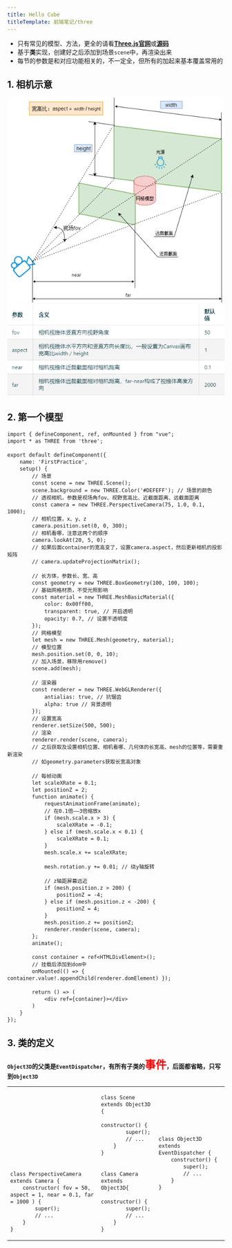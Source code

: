 ```yaml
---
title: Hello Cube
titleTemplate: 前端笔记/three
---
```



- 只有常见的模型、方法，更全的请看<a href="https://threejs.org/" target="_blank"><b>Three.js官网</b></a>或<a href="https://github.com/mrdoob/three.js/tree/master" target="_blank"><b>源码</b></a>
- 基于**类**实现，创建好之后添加到场景`scene`中，再渲染出来
- 每节的参数是和对应功能相关的，不一定全，但所有的加起来基本覆盖常用的

## 1. 相机示意
![alt text](image.png)
![alt text](image-1.png)

## 2.  第一个模型
```tsx
import { defineComponent, ref, onMounted } from "vue";
import * as THREE from 'three';

export default defineComponent({
    name: 'FirstPractice',
    setup() {
        // 场景
        const scene = new THREE.Scene();
        scene.background = new THREE.Color('#DEFEFF'); // 场景的颜色
        // 透视相机，参数是视场角fov、视野宽高比、近截面距离、远截面距离
        const camera = new THREE.PerspectiveCamera(75, 1.0, 0.1, 1000);
        // 相机位置，x、y、z
        camera.position.set(0, 0, 300);
        // 相机看哪，注意这两个的顺序
        camera.lookAt(20, 5, 0);
        // 如果后面container的宽高变了，设置camera.aspect，然后更新相机的投影矩阵
        // camera.updateProjectionMatrix();

        // 长方体，参数长、宽、高
        const geometry = new THREE.BoxGeometry(100, 100, 100);
        // 基础网格材质，不受光照影响
        const material = new THREE.MeshBasicMaterial({
            color: 0x00ff00,
            transparent: true, // 开启透明
            opacity: 0.7, // 设置不透明度
        });
        // 网格模型
        let mesh = new THREE.Mesh(geometry, material);
        // 模型位置
        mesh.position.set(0, 0, 10);
        // 加入场景，移除用remove()
        scene.add(mesh);

        // 渲染器
        const renderer = new THREE.WebGLRenderer({
            antialias: true, // 抗锯齿
            alpha: true // 背景透明
        });
        // 设置宽高
        renderer.setSize(500, 500);
        // 渲染
        renderer.render(scene, camera);
        // 之后获取及设置相机位置、相机看哪、几何体的长宽高、mesh的位置等，需要重新渲染
        // 如geometry.parameters获取长宽高对象

        // 每帧动画
        let scaleXRate = 0.1;
        let positionZ = 2;
        function animate() {
            requestAnimationFrame(animate);
            // 在0.1倍——3倍缩放x
            if (mesh.scale.x > 3) {
                scaleXRate = -0.1;
            } else if (mesh.scale.x < 0.1) {
                scaleXRate = 0.1;
            }
            mesh.scale.x += scaleXRate;

            mesh.rotation.y += 0.01; // 绕y轴旋转

            // z轴距屏幕远近
            if (mesh.position.z > 200) {
                positionZ = -4;
            } else if (mesh.position.z < -200) {
                positionZ = 4;
            }
            mesh.position.z += positionZ;
            renderer.render(scene, camera);
        };
        animate();

        const container = ref<HTMLDivElement>();
        // 挂载后添加到dom中
        onMounted(() => { container.value!.appendChild(renderer.domElement) });

        return () => (
            <div ref={container}></div>
        )
    }
});
```
## 3. 类的定义
**`Object3D`的父类是`EventDispatcher`，有所有子类的<span style="color:red;font-size:25px">事件</span>，后面都省略，只写到`Object3D`**
<table>
<tr>
<td></td>
<td>

```tsx
class Scene extends Object3D {
    constructor() {
        super();
        // ...
    }
}
```
</td>
<td rowspan="2">

```tsx
class Object3D extends EventDispatcher {
    constructor() {
        super();
        // ...
    }
}
```
</td>
</tr>

<tr>
<td>

```tsx
class PerspectiveCamera extends Camera {
    constructor( fov = 50, aspect = 1, near = 0.1, far = 1000 ) {
        super();
        // ...
    }
}
```
</td>
<td>

```tsx
class Camera extends Object3D{
    constructor() {
        super();
        // ...
    }
}
```
</td>
</tr>
</table>
